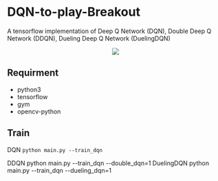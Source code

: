 # DQN-to-play-Breakout
A tensorflow implementation of Deep Q Network (DQN), Double Deep Q Network (DDQN), Dueling Deep Q Network (DuelingDQN)

<div align=center><img src="https://github.com/Checkmate986212/DQN-to-play-Breakout/blob/master/image_result/result.gif" /></div>

## Requirment

* python3
* tensorflow
* gym
* opencv-python

## Train
DQN
`python main.py --train_dqn`
    
DDQN
    python main.py --train_dqn --double_dqn=1
DuelingDQN
    python main.py --train_dqn --dueling_dqn=1

